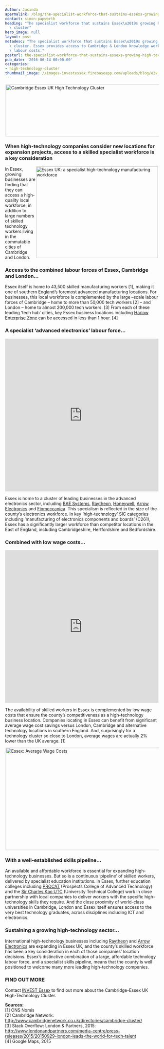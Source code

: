 ```yaml
---
Author: Jacinda
apermalink: /blog/the-specialist-workforce-that-sustains-essexs-growing-high-technology-cluster
contact: simon-papworth
heading: "The specialist workforce that sustains Essex\u2019s growing high-technology\
  \ cluster"
hero_image: null
layout: post
metadesc: "The specialist workforce that sustains Essex\u2019s growing high-technology\
  \ cluster. Essex provides access to Cambridge & London knowledge workers & reduced\
  \ labour costs."
posturl: the-specialist-workforce-that-sustains-essexs-growing-high-technology-cluster
pub_date: '2016-06-14 00:00:00'
categories:
- high-technology-cluster
thumbnail_image: //images-investessex.firebaseapp.com/uploads/blog/e2v_cleanroom_%282%29_mini.jpg
---
```


<p><img alt='Cambridge Essex UK High Technology Cluster' src='//images-investessex.firebaseapp.com/uploads/blog/CEUHTC_icon_landscape_600.jpg' style='width: 600px; height: 170px; margin-left: 2px; margin-right: 2px;'/></p><h3><span style='line-height: 1.2;'>When high-technology companies consider new locations for expansion projects, access to a skilled specialist workforce is a key consideration</span></h3><p><img alt='Essex UK: a specialist high-technology manufacturing workforce' src='//images-investessex.firebaseapp.com/uploads/general/e2v_cleanroom_(2)_700.jpg' style='width: 400px; float: right; margin-left: 2px; margin-right: 2px; height: 300px;'/>In Essex, growing businesses are finding that they can access a high-quality local workforce, in addition to large numbers of skilled technology workers living in the commutable cities of Cambridge and London.</p><h3>Access to the combined labour forces of Essex, Cambridge and London…</h3><p>Essex itself is home to 43,500 skilled manufacturing workers [1], making it one of southern England’s foremost advanced manufacturing locations. For businesses, this local workforce is complemented by the large –scale labour forces of Cambridge – home to more than 50,000 tech workers [2] – and London – home to almost 200,000 tech workers. [3] From each of these leading ‘tech hub’ cities, key Essex business locations including <a href='http://investessex.co.uk/studies/place-studies/harlow_enterprise' target='_blank'>Harlow Enterprise Zone</a> can be accessed in less than 1 hour. [4]</p><h3>A specialist ‘advanced electronics’ labour force…</h3><p><iframe class='essexchart' frameborder='0' height='500px' src='http://essexcharts.appspot.com/esx2-8.html' width='100%'></iframe></p><p>Essex is home to a cluster of leading businesses in the advanced electronics sector, including <a href='http://investessex.co.uk/studies/case-studies/bae-systems' target='_blank'>BAE Systems</a>, <a href='us-investment-in-essex#.V16FetIrLIU' target='_blank'>Raytheon</a>, <a href='http://investessex.co.uk/studies/place-studies/basildon-enterprise-parks' target='_blank'>Honeywell</a>, <a href='us-investment-in-essex#.V16FetIrLIU' target='_blank'>Arrow Electronics</a> and <a href='introducing-cambridge-essex-uk-a-world-class-high-technology-cluster#.V16Hm9IrLIU' target='_blank'>Finmeccanica</a>. This specialism is reflected in the size of the county’s electronics workforce. In key ‘high-technology’ SIC categories including ‘manufacturing of electronics components and boards’ (C261), Essex has a significantly larger workforce than competitor locations in the East of England, including Cambridgeshire, Hertfordshire and Bedfordshire.</p><h3>Combined with low wage costs…</h3><p><iframe class='essexchart' frameborder='0' height='500px' src='http://essexcharts.appspot.com/esx2-9.html' width='100%'></iframe></p><p>The availability of skilled workers in Essex is complemented by low wage costs that ensure the county’s competitiveness as a high-technology business location. Companies locating in Essex can benefit from significant average wage cost savings versus London, Cambridge and alternative technology locations in southern England. And, surprisingly for a technology cluster so close to London, average wages are actually 2% lower than the UK average. [1]</p><p><img alt='Essex: Average Wage Costs' src='//images-investessex.firebaseapp.com/uploads/about/HT2_Wage_Costs_600.jpg' style='width: 600px; height: 335px; margin-left: 2px; margin-right: 2px;'/></p><h3>With a well-established skills pipeline…</h3><p>An available and affordable workforce is essential for expanding high-technology businesses. But so is a continuous ‘pipeline’ of skilled workers, delivered by specialist education institutions. In Essex, further education colleges including <a href='http://www.procat.ac.uk/' target='_blank'>PROCAT</a> (Prospects College of Advanced Technology) and the <a href='http://www.sircharleskaoutc.com/about/specialisms/' target='_blank'>Sir Charles Kao UTC</a> (University Technical College) work in close partnership with local companies to deliver workers with the specific high-technology skills they require. And the close proximity of world-class universities in Cambridge, London and Essex itself ensures access to the very best technology graduates, across disciplines including ICT and electronics.</p><h3>Sustaining a growing high-technology sector…</h3><p>International high-technology businesses including <a href='us-investment-in-essex#.V16FetIrLIU' target='_blank'>Raytheon</a> and <a href='us-investment-in-essex#.V16FetIrLIU' target='_blank'>Arrow Electronics</a> are expanding in Essex UK, and the county’s skilled workforce has been a key consideration in each of those companies’ location decisions. Essex’s distinctive combination of a large, affordable technology labour force, and a specialist skills pipeline, means that the county is well positioned to welcome many more leading high-technology companies.</p><h3>FIND OUT MORE</h3><p>Contact <a href='../index.html' target='_blank'>INVEST Essex</a><strong> </strong>to find out more about the Cambridge-Essex UK High-Technology Cluster.</p><p><strong>Sources:</strong><br/>[1] ONS Nomis<br/>[2] Cambridge Network: <a href='http://www.cambridgenetwork.co.uk/directories/cambridge-cluster/' target='_blank'>http://www.cambridgenetwork.co.uk/directories/cambridge-cluster/</a><br/>[3] Stack Overflow: London &amp; Partners, 2015: <a href='http://www.londonandpartners.com/media-centre/press-releases/2015/20150929-london-leads-the-world-for-tech-talent' target='_blank'>http://www.londonandpartners.com/media-centre/press-releases/2015/20150929-london-leads-the-world-for-tech-talent</a><br/>[4] Google Maps, 2015</p>